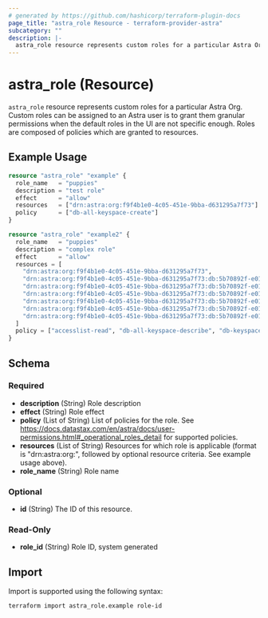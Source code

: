 ```yaml
---
# generated by https://github.com/hashicorp/terraform-plugin-docs
page_title: "astra_role Resource - terraform-provider-astra"
subcategory: ""
description: |-
  astra_role resource represents custom roles for a particular Astra Org. Custom roles can be assigned to an Astra user is to grant them granular permissions when the default roles in the UI are not specific enough. Roles are composed of policies which are granted to resources.
---
```


# astra_role (Resource)

`astra_role` resource represents custom roles for a particular Astra Org. Custom roles can be assigned to an Astra user is to grant them granular permissions when the default roles in the UI are not specific enough. Roles are composed of policies which are granted to resources.

## Example Usage

```terraform
resource "astra_role" "example" {
  role_name   = "puppies"
  description = "test role"
  effect      = "allow"
  resources   = ["drn:astra:org:f9f4b1e0-4c05-451e-9bba-d631295a7f73"]
  policy      = ["db-all-keyspace-create"]
}

resource "astra_role" "example2" {
  role_name   = "puppies"
  description = "complex role"
  effect      = "allow"
  resources = [
    "drn:astra:org:f9f4b1e0-4c05-451e-9bba-d631295a7f73",
    "drn:astra:org:f9f4b1e0-4c05-451e-9bba-d631295a7f73:db:5b70892f-e01a-4595-98e6-19ecc9985d50",
    "drn:astra:org:f9f4b1e0-4c05-451e-9bba-d631295a7f73:db:5b70892f-e01a-4595-98e6-19ecc9985d50:keyspace:system_schema:table:*",
    "drn:astra:org:f9f4b1e0-4c05-451e-9bba-d631295a7f73:db:5b70892f-e01a-4595-98e6-19ecc9985d50:keyspace:system:table:*",
    "drn:astra:org:f9f4b1e0-4c05-451e-9bba-d631295a7f73:db:5b70892f-e01a-4595-98e6-19ecc9985d50:keyspace:system_virtual_schema:table:*",
    "drn:astra:org:f9f4b1e0-4c05-451e-9bba-d631295a7f73:db:5b70892f-e01a-4595-98e6-19ecc9985d50:keyspace:*",
    "drn:astra:org:f9f4b1e0-4c05-451e-9bba-d631295a7f73:db:5b70892f-e01a-4595-98e6-19ecc9985d50:keyspace:*:table:*"
  ]
  policy = ["accesslist-read", "db-all-keyspace-describe", "db-keyspace-describe", "db-table-select", "db-table-describe", "db-graphql", "db-rest", "db-cql"]
}
```

<!-- schema generated by tfplugindocs -->
## Schema

### Required

- **description** (String) Role description
- **effect** (String) Role effect
- **policy** (List of String) List of policies for the role. See https://docs.datastax.com/en/astra/docs/user-permissions.html#_operational_roles_detail for supported policies.
- **resources** (List of String) Resources for which role is applicable (format is "drn:astra:org:<org UUID>", followed by optional resource criteria. See example usage above).
- **role_name** (String) Role name

### Optional

- **id** (String) The ID of this resource.

### Read-Only

- **role_id** (String) Role ID, system generated

## Import

Import is supported using the following syntax:

```shell
terraform import astra_role.example role-id
```
